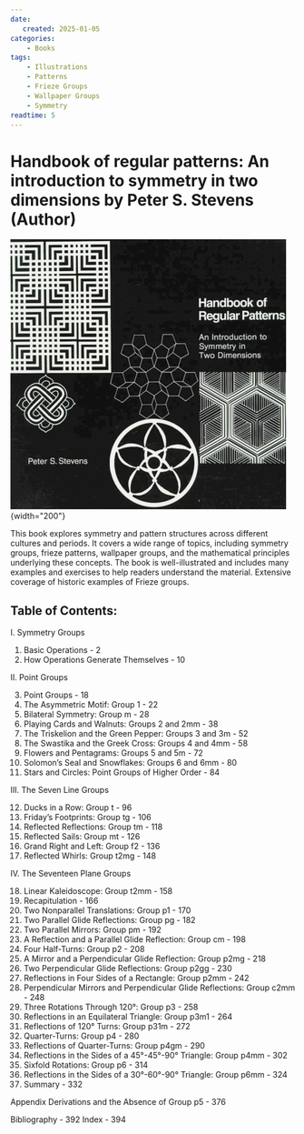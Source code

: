 ```yaml
---
date:
   created: 2025-01-05
categories:
    - Books
tags:
    - Illustrations
    - Patterns
    - Frieze Groups
    - Wallpaper Groups
    - Symmetry
readtime: 5
---
```


# Handbook of regular patterns: An introduction to symmetry in two dimensions by Peter S. Stevens (Author)

![cover](../assets/book_covers_and_pages/handbook_of_reg_patterns.gif){width="200"}

<!-- more -->

This book explores symmetry and pattern structures across different cultures and periods. It covers a wide range of topics, including symmetry groups, frieze patterns, wallpaper groups, and the mathematical principles underlying these concepts. The book is well-illustrated and includes many examples and exercises to help readers understand the material. Extensive coverage of historic examples of Frieze groups.

## Table of Contents:

I. Symmetry Groups

1. Basic Operations - 2
2. How Operations Generate Themselves - 10

II. Point Groups

3. Point Groups - 18
4. The Asymmetric Motif: Group 1 - 22
5. Bilateral Symmetry: Group m - 28
6. Playing Cards and Walnuts: Groups 2 and 2mm - 38
7. The Triskelion and the Green Pepper: Groups 3 and 3m - 52
8. The Swastika and the Greek Cross: Groups 4 and 4mm - 58
9. Flowers and Pentagrams: Groups 5 and 5m - 72
10. Solomon’s Seal and Snowflakes: Groups 6 and 6mm - 80
11. Stars and Circles: Point Groups of Higher Order - 84

III. The Seven Line Groups

12. Ducks in a Row: Group t - 96
13. Friday’s Footprints: Group tg - 106
14. Reflected Reflections: Group tm - 118
15. Reflected Sails: Group mt - 126
16. Grand Right and Left: Group f2 - 136
17. Reflected Whirls: Group t2mg - 148

IV. The Seventeen Plane Groups

18. Linear Kaleidoscope: Group t2mm - 158
19. Recapitulation - 166
20. Two Nonparallel Translations: Group p1 - 170
21. Two Parallel Glide Reflections: Group pg - 182
22. Two Parallel Mirrors: Group pm - 192
23. A Reflection and a Parallel Glide Reflection: Group cm - 198
24. Four Half-Turns: Group p2 - 208
25. A Mirror and a Perpendicular Glide Reflection: Group p2mg - 218
26. Two Perpendicular Glide Reflections: Group p2gg - 230
27. Reflections in Four Sides of a Rectangle: Group p2mm - 242
28. Perpendicular Mirrors and Perpendicular Glide Reflections: Group c2mm - 248
29. Three Rotations Through 120°: Group p3 - 258
30. Reflections in an Equilateral Triangle: Group p3m1 - 264
31. Reflections of 120° Turns: Group p31m - 272
32. Quarter-Turns: Group p4 - 280
33. Reflections of Quarter-Turns: Group p4gm - 290
34. Reflections in the Sides of a 45°-45°-90° Triangle: Group p4mm - 302
35. Sixfold Rotations: Group p6 - 314
36. Reflections in the Sides of a 30°-60°-90° Triangle: Group p6mm - 324
37. Summary - 332

Appendix
Derivations and the Absence of Group p5 - 376

Bibliography - 392
Index - 394